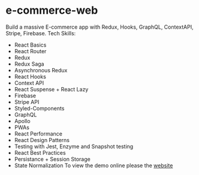 # e-commerce-web
Build a massive E-commerce app with Redux, Hooks, GraphQL, ContextAPI, Stripe, Firebase.
Tech Skills:

- React Basics
- React Router
- Redux
- Redux Saga
- Asynchronous Redux
- React Hooks
- Context API
- React Suspense + React Lazy
- Firebase
- Stripe API
- Styled-Components
- GraphQL
- Apollo
- PWAs
- React Performance
- React Design Patterns
- Testing with Jest, Enzyme and Snapshot testing
- React Best Practices
- Persistance + Session Storage
- State Normalization
  To view the demo online please the [website](https://ycstoreonline.herokuapp.com/)
